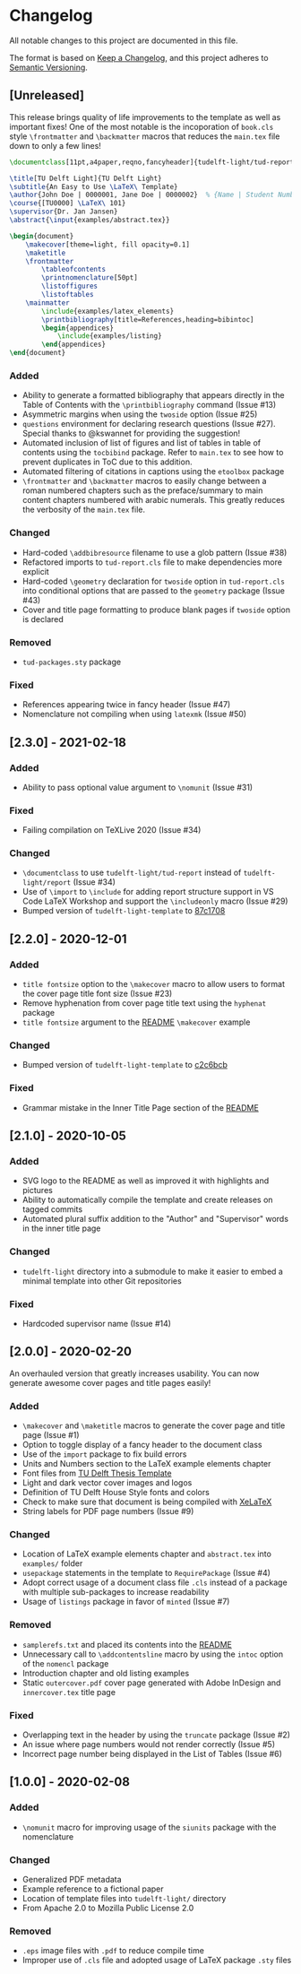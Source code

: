 # Changelog

All notable changes to this project are documented in this file.

The format is based on [Keep a Changelog], and this project adheres to
[Semantic Versioning].

## [Unreleased]

This release brings quality of life improvements to the template as well as
important fixes! One of the most notable is the incoporation of `book.cls`
style `\frontmatter` and `\backmatter` macros that reduces the `main.tex` file
down to only a few lines!

```latex
\documentclass[11pt,a4paper,reqno,fancyheader]{tudelft-light/tud-report}

\title[TU Delft Light]{TU Delft Light}
\subtitle{An Easy to Use \LaTeX\ Template}
\author{John Doe | 0000001, Jane Doe | 0000002}  % {Name | Student Number}
\course{[TU0000] \LaTeX\ 101}
\supervisor{Dr. Jan Jansen}
\abstract{\input{examples/abstract.tex}}

\begin{document}
    \makecover[theme=light, fill opacity=0.1]
    \maketitle
    \frontmatter
        \tableofcontents
        \printnomenclature[50pt]
        \listoffigures
        \listoftables
    \mainmatter
        \include{examples/latex_elements}
        \printbibliography[title=References,heading=bibintoc]
        \begin{appendices}
            \include{examples/listing}
        \end{appendices}
\end{document}
```

### Added

- Ability to generate a formatted bibliography that appears directly
  in the Table of Contents with the `\printbibliography` command (Issue #13)
- Asymmetric margins when using the `twoside` option (Issue #25)
- `questions` environment for declaring research questions (Issue #27).
  Special thanks to @kswannet for providing the suggestion!
- Automated inclusion of list of figures and list of tables in
  table of contents using the `tocbibind` package. Refer to `main.tex` to
  see how to prevent duplicates in ToC due to this addition.
- Automated filtering of citations in captions using the `etoolbox` package
- `\frontmatter` and `\backmatter` macros to easily change between a roman
  numbered chapters such as the preface/summary to main content chapters
  numbered with arabic numerals. This greatly reduces the verbosity of the
  `main.tex` file.

### Changed

- Hard-coded `\addbibresource` filename to use a glob pattern (Issue #38)
- Refactored imports to `tud-report.cls` file to make dependencies more
  explicit
- Hard-coded `\geometry` declaration for `twoside` option in `tud-report.cls`
  into conditional options that are passed to the `geometry` package (Issue
  #43)
- Cover and title page formatting to produce blank pages if `twoside` option
  is declared

### Removed

- `tud-packages.sty` package

### Fixed

- References appearing twice in fancy header (Issue #47)
- Nomenclature not compiling when using `latexmk` (Issue #50)

## [2.3.0] - 2021-02-18

### Added

- Ability to pass optional value argument to `\nomunit` (Issue #31)

### Fixed

- Failing compilation on TeXLive 2020 (Issue #34)

### Changed

- `\documentclass` to use `tudelft-light/tud-report` instead of
  `tudelft-light/report` (Issue #34)
- Use of `\import` to `\include` for adding report structure support in VS Code
  LaTeX Workshop and support the `\includeonly` macro (Issue #29)
- Bumped version of `tudelft-light-template` to
  [87c1708](https://github.com/skilkis/tudelft-light-template/commit/87c1708)

## [2.2.0] - 2020-12-01

### Added

- `title fontsize` option to the `\makecover` macro to allow users to
  format the cover page title font size (Issue #23)
- Remove hyphenation from cover page title text using the `hyphenat` package
- `title fontsize` argument to the [README] `\makecover` example

### Changed

- Bumped version of `tudelft-light-template` to [c2c6bcb]

### Fixed

- Grammar mistake in the Inner Title Page section of the [README]

## [2.1.0] - 2020-10-05

### Added

- SVG logo to the README as well as improved it with highlights and pictures
- Ability to automatically compile the template and create releases on tagged
  commits
- Automated plural suffix addition to the "Author" and "Supervisor" words
  in the inner title page

### Changed

- `tudelft-light` directory into a submodule to make it easier to embed
  a minimal template into other Git repositories

### Fixed

- Hardcoded supervisor name (Issue #14)

## [2.0.0] - 2020-02-20

An overhauled version that greatly increases usability. You can now generate
awesome cover pages and title pages easily!

### Added

- `\makecover` and `\maketitle` macros to generate the cover page and title
  page (Issue #1)
- Option to toggle display of a fancy header to the document class
- Use of the `import` package to fix build errors
- Units and Numbers section to the LaTeX example elements chapter
- Font files from [TU Delft Thesis Template]
- Light and dark vector cover images and logos
- Definition of TU Delft House Style fonts and colors
- Check to make sure that document is being compiled with [XeLaTeX]
- String labels for PDF page numbers (Issue #9)

### Changed

- Location of LaTeX example elements chapter and `abstract.tex` into
  `examples/` folder
- `usepackage` statements in the template to `RequirePackage` (Issue #4)
- Adopt correct usage of a document class file `.cls` instead of a package with
  multiple sub-packages to increase readability
- Usage of `listings` package in favor of `minted` (Issue #7)

### Removed

- `samplerefs.txt` and placed its contents into the [README]
- Unnecessary call to `\addcontentsline` macro by using the `intoc` option of
  the `nomencl` package
- Introduction chapter and old listing examples
- Static `outercover.pdf` cover page generated with Adobe InDesign and
  `innercover.tex` title page

### Fixed

- Overlapping text in the header by using the `truncate` package (Issue #2)
- An issue where page numbers would not render correctly (Issue #5)
- Incorrect page number being displayed in the List of Tables (Issue #6)

## [1.0.0] - 2020-02-08

### Added

- `\nomunit` macro for improving usage of the `siunits` package with the
  nomenclature

### Changed

- Generalized PDF metadata
- Example reference to a fictional paper
- Location of template files into `tudelft-light/` directory
- From Apache 2.0 to Mozilla Public License 2.0

### Removed

- `.eps` image files with `.pdf` to reduce compile time
- Improper use of `.cls` file and adopted usage of LaTeX package `.sty` files

<!-- Un-wrapped Text Below for References, Links, Images, etc. -->
[Keep a Changelog]: https://keepachangelog.com/en/1.0.0/
[Semantic Versioning]: https://semver.org/spec/v2.0.0.html
[README]: /README.md
[TU Delft Thesis Template]: https://d1rkab7tlqy5f1.cloudfront.net/Websections/TU%20Delft%20Huisstijl/report_style.zip
[XeLaTeX]: https://www.tug.org/xetex/
[c2c6bcb]: https://github.com/skilkis/tudelft-light-template/commit/c2c6bcb07863894689a3acc286e18907837b485e